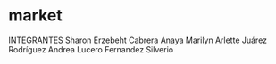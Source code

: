 # market
INTEGRANTES 
Sharon Erzebeht Cabrera Anaya 
Marilyn Arlette Juárez Rodríguez 
Andrea Lucero Fernandez Silverio
